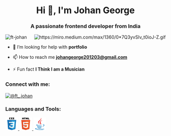 <h1 align="center">Hi 👋, I'm Johan George</h1>
<h3 align="center">A passionate frontend developer from India</h3>
<img align="right" alt="https://miro.medium.com/max/1360/0*7Q3yvSIv_t0ioJ-Z.gif">

<p align="left"> <img src="https://komarev.com/ghpvc/?username=ft-johan&label=Profile%20views&color=0e75b6&style=flat" alt="ft-johan" /> </p>

- 🤝 I’m looking for help with **portfolio**

- 📫 How to reach me **johangeorge201203@gmail.com**

- ⚡ Fun fact **I Think I am a Musician**

<h3 align="left">Connect with me:</h3>
<p align="left">
<a href="https://instagram.com/@ft_.johan" target="blank"><img align="center" src="https://raw.githubusercontent.com/rahuldkjain/github-profile-readme-generator/master/src/images/icons/Social/instagram.svg" alt="@ft_.johan" height="30" width="40" /></a>
</p>

<h3 align="left">Languages and Tools:</h3>
<p align="left"> <a href="https://www.w3schools.com/css/" target="_blank" rel="noreferrer"> <img src="https://raw.githubusercontent.com/devicons/devicon/master/icons/css3/css3-original-wordmark.svg" alt="css3" width="40" height="40"/> </a> <a href="https://www.w3.org/html/" target="_blank" rel="noreferrer"> <img src="https://raw.githubusercontent.com/devicons/devicon/master/icons/html5/html5-original-wordmark.svg" alt="html5" width="40" height="40"/> </a> <a href="https://www.java.com" target="_blank" rel="noreferrer"> <img src="https://raw.githubusercontent.com/devicons/devicon/master/icons/java/java-original.svg" alt="java" width="40" height="40"/> </a> </p>
